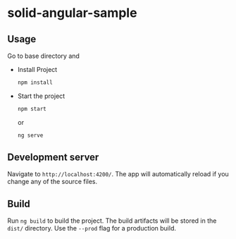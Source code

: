 # solid-angular-sample

## Usage

Go to base directory and 

- Install Project

    ```bash
    npm install
    ```

- Start the project

    ```bash
    npm start
    ```
     or
    ```bash
    ng serve
    ```
## Development server

Navigate to `http://localhost:4200/`. The app will automatically reload if you change any of the source files.

## Build

Run `ng build` to build the project. The build artifacts will be stored in the `dist/` directory. Use the `--prod` flag for a production build.
